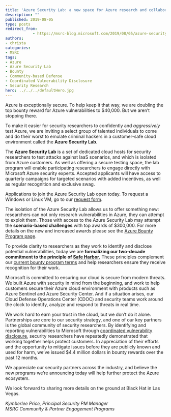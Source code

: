 ```yaml
---
title: 'Azure Security Lab: a new space for Azure research and collaboration'
description: ""
published: 2019-08-05
type: posts
redirect_from:
            - https://msrc-blog.microsoft.com/2019/08/05/azure-security-lab-a-new-space-for-azure-research-and-collaboration/
authors:
- christa
categories:
- MSRC
tags:
- Azure
- Azure Security Lab
- Bounty
- Community-based Defense
- Coordinated Vulnerability Disclosure
- Security Research
hero: ../../../defaultHero.jpg
---
```

<!-- wp:paragraph -->

Azure is exceptionally secure. To help keep it that way, we are doubling the top bounty reward for Azure vulnerabilities to \$40,000. But we aren’t stopping there.

<!-- /wp:paragraph -->

<!-- wp:paragraph -->

To make it easier for security researchers to confidently and _aggressively_ test Azure, we are inviting a select group of talented individuals to come and do their worst to emulate criminal hackers in a customer-safe cloud environment called the **Azure Security Lab**.

<!-- /wp:paragraph -->

<!-- wp:paragraph -->

The **Azure Security Lab** is a set of dedicated cloud hosts for security researchers to test attacks against IaaS scenarios, and which is isolated from Azure customers. As well as offering a secure testing space, the lab program will enable participating researchers to engage directly with Microsoft Azure security experts. Accepted applicants will have access to quarterly campaigns for targeted scenarios with added incentives, as well as regular recognition and exclusive swag.

<!-- /wp:paragraph -->

<!-- wp:paragraph -->

Applications to join the Azure Security Lab open today. To request a Windows or Linux VM, go to our [request form](https://aka.ms/AzureSecLab).

<!-- /wp:paragraph -->

<!-- wp:paragraph -->

The isolation of the Azure Security Lab allows us to offer something new: researchers can not only research vulnerabilities in Azure, they can attempt to exploit them. Those with access to the Azure Security Lab may attempt the **scenario-based challenges** with top awards of \$300,000. For more details on the new and increased awards please see the [Azure Bounty Program page](https://www.microsoft.com/en-us/msrc/bounty-microsoft-azure).

<!-- /wp:paragraph -->

<!-- wp:paragraph -->

To provide clarity to researchers as they work to identify and disclose potential vulnerabilities, today we are **formalizing our two-decade commitment to the principle of [Safe Harbor](http://www.microsoft.com/en-us/msrc/bounty-safe-harbor)[.](https://nam06.safelinks.protection.outlook.com/?url=https%3A%2F%2Fhelp.github.com%2Fen%2Farticles%2Fgithub-bug-bounty-program-legal-safe-harbor&data=02%7C01%7CBen.Hope%40microsoft.com%7Cffd3247759ad46cfacd808d6f504b935%7C72f988bf86f141af91ab2d7cd011db47%7C1%7C0%7C636965797967494765&sdata=x4sUx4BF1tYhCfuqAM4GIqB4UT4EIn3ByB0YDiYwdJM%3D&reserved=0)** These principles complement our [current bounty program terms](https://microsoft.com/msrc/bounty-terms) and help researchers ensure they receive recognition for their work.

<!-- /wp:paragraph -->

<!-- wp:paragraph -->

Microsoft is committed to ensuring our cloud is secure from modern threats. We built Azure with security in mind from the beginning, and work to help customers secure their Azure cloud environment with products such as Azure Sentinel and Azure Security Center. And if a situation arises, our Cloud Defense Operations Center (CDOC) and security teams work around the clock to identify, analyze and respond to threats in real time.

<!-- /wp:paragraph -->

<!-- wp:paragraph -->

We work hard to earn your trust in the cloud, but we don’t do it alone. Partnerships are core to our security strategy, and one of our key partners is the global community of security researchers. By identifying and reporting vulnerabilities to Microsoft through [coordinated vulnerability disclosure](https://www.microsoft.com/en-us/msrc/cvd), security researchers have repeatedly demonstrated that working together helps protect customers. In appreciation of their efforts and the opportunity to mitigate issues before they are publicly known and used for harm, we’ve issued \$4.4 million dollars in bounty rewards over the past 12 months.

<!-- /wp:paragraph -->

<!-- wp:paragraph -->

We appreciate our security partners across the industry, and believe the new programs we’re announcing today will help further protect the Azure ecosystem.

<!-- /wp:paragraph -->

<!-- wp:paragraph -->

We look forward to sharing more details on the ground at Black Hat in Las Vegas.

<!-- /wp:paragraph -->

<!-- wp:paragraph -->

_Kymberlee Price, Principal Security PM Manager  
MSRC Community & Partner Engagement Programs_

<!-- /wp:paragraph -->
